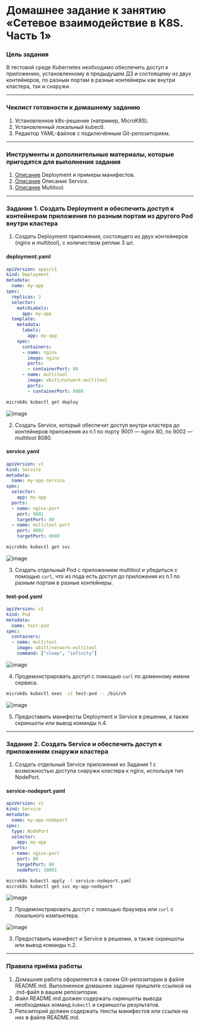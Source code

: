 # Домашнее задание к занятию «Сетевое взаимодействие в K8S. Часть 1»

### Цель задания

В тестовой среде Kubernetes необходимо обеспечить доступ к приложению, установленному в предыдущем ДЗ и состоящему из двух контейнеров, по разным портам в разные контейнеры как внутри кластера, так и снаружи.

------

### Чеклист готовности к домашнему заданию

1. Установленное k8s-решение (например, MicroK8S).
2. Установленный локальный kubectl.
3. Редактор YAML-файлов с подключённым Git-репозиторием.

------

### Инструменты и дополнительные материалы, которые пригодятся для выполнения задания

1. [Описание](https://kubernetes.io/docs/concepts/workloads/controllers/deployment/) Deployment и примеры манифестов.
2. [Описание](https://kubernetes.io/docs/concepts/services-networking/service/) Описание Service.
3. [Описание](https://github.com/wbitt/Network-MultiTool) Multitool.

------

### Задание 1. Создать Deployment и обеспечить доступ к контейнерам приложения по разным портам из другого Pod внутри кластера

1. Создать Deployment приложения, состоящего из двух контейнеров (nginx и multitool), с количеством реплик 3 шт.

#### deployment.yaml

```yaml
apiVersion: apps/v1
kind: Deployment
metadata:
  name: my-app
spec:
  replicas: 3
  selector:
    matchLabels:
      app: my-app
  template:
    metadata:
      labels:
        app: my-app
    spec:
      containers:
      - name: nginx
        image: nginx
        ports:
        - containerPort: 80
      - name: multitool
        image: wbitt/network-multitool
        ports:
        - containerPort: 8080

```
```bash
microk8s kubectl get deploy
```
![image](https://github.com/user-attachments/assets/393273d4-69fb-420c-8ec1-e6e668452778)

2. Создать Service, который обеспечит доступ внутри кластера до контейнеров приложения из п.1 по порту 9001 — nginx 80, по 9002 — multitool 8080.

#### service.yaml

```yaml
apiVersion: v1
kind: Service
metadata:
  name: my-app-service
spec:
  selector:
    app: my-app
  ports:
  - name: nginx-port
    port: 9001
    targetPort: 80
  - name: multitool-port
    port: 9002
    targetPort: 8080
```

```bash
microk8s kubectl get svc
```

![image](https://github.com/user-attachments/assets/a5b87420-e200-4d5f-b4ce-ec7873b17a7c)

3. Создать отдельный Pod с приложением multitool и убедиться с помощью `curl`, что из пода есть доступ до приложения из п.1 по разным портам в разные контейнеры.

#### test-pod.yaml

```yaml
apiVersion: v1
kind: Pod
metadata:
  name: test-pod
spec:
  containers:
  - name: multitool
    image: wbitt/network-multitool
    command: ["sleep", "infinity"]
```
![image](https://github.com/user-attachments/assets/f4e95775-bec4-4661-a61b-f0505deb0c68)

4. Продемонстрировать доступ с помощью `curl` по доменному имени сервиса.

```bash
microk8s kubectl exec -it test-pod -- /bin/sh
```
![image](https://github.com/user-attachments/assets/47304166-8867-4aec-9a36-9a052ec70647)

5. Предоставить манифесты Deployment и Service в решении, а также скриншоты или вывод команды п.4.

------

### Задание 2. Создать Service и обеспечить доступ к приложениям снаружи кластера

1. Создать отдельный Service приложения из Задания 1 с возможностью доступа снаружи кластера к nginx, используя тип NodePort.

#### service-nodeport.yaml

```yaml
apiVersion: v1
kind: Service
metadata:
  name: my-app-nodeport
spec:
  type: NodePort
  selector:
    app: my-app
  ports:
  - name: nginx-port
    port: 80
    targetPort: 80
    nodePort: 30001
```
```bash
microk8s kubectl apply -f service-nodeport.yaml
microk8s kubectl get svc my-app-nodeport
```
![image](https://github.com/user-attachments/assets/50b236ab-b969-4c08-aa0b-fe75193c9143)

2. Продемонстрировать доступ с помощью браузера или `curl` с локального компьютера.

![image](https://github.com/user-attachments/assets/56c851da-6050-42bf-9fec-683dba0e26ec)

3. Предоставить манифест и Service в решении, а также скриншоты или вывод команды п.2.

------

### Правила приёма работы

1. Домашняя работа оформляется в своем Git-репозитории в файле README.md. Выполненное домашнее задание пришлите ссылкой на .md-файл в вашем репозитории.
2. Файл README.md должен содержать скриншоты вывода необходимых команд `kubectl` и скриншоты результатов.
3. Репозиторий должен содержать тексты манифестов или ссылки на них в файле README.md.

